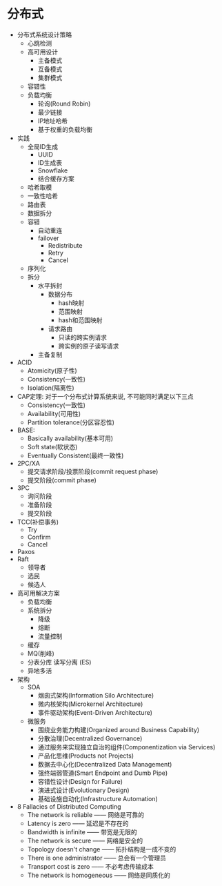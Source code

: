 # 分布式
- 分布式系统设计策略
    - 心跳检测
    - 高可用设计
        - 主备模式
        - 互备模式
        - 集群模式
    - 容错性
    - 负载均衡
        - 轮询(Round Robin)
        - 最少链接
        - IP地址哈希
        - 基于权重的负载均衡
- 实践
    - 全局ID生成
        - UUID
        - ID生成表
        - Snowflake
        - 结合缓存方案
    - 哈希取模
    - 一致性哈希
    - 路由表
    - 数据拆分
    - 容错
        - 自动重连
        - failover
            - Redistribute
            - Retry
            - Cancel
    - 序列化
    - 拆分
        - 水平拆封
            - 数据分布
                - hash映射
                - 范围映射
                - hash和范围映射
            - 请求路由
                - 只读的跨实例请求
                - 跨实例的原子读写请求
        - 主备复制
- ACID
    - Atomicity(原子性)
    - Consistency(一致性)
    - Isolation(隔离性)
- CAP定理: 对于一个分布式计算系统来说, 不可能同时满足以下三点
    - Consistency(一致性)
    - Availability(可用性)
    - Partition tolerance(分区容忍性)
- BASE: 
    - Basically availability(基本可用)
    - Soft state(软状态)
    - Eventually Consistent(最终一致性)
- 2PC/XA
    - 提交请求阶段/投票阶段(commit request phase)
    - 提交阶段(commit phase)
- 3PC
    - 询问阶段
    - 准备阶段
    - 提交阶段
- TCC(补偿事务)
    - Try
    - Confirm
    - Cancel
- Paxos
- Raft
    - 领导者
    - 选民
    - 候选人
- 高可用解决方案
    - 负载均衡
    - 系统拆分
        - 降级
        - 熔断
        - 流量控制
    - 缓存
    - MQ(削峰)
    - 分表分库 读写分离 (ES)
    - 异地多活
- 架构
    - SOA
        - 烟囱式架构(Information Silo Architecture)
        - 微内核架构(Microkernel Architecture)
        - 事件驱动架构(Event-Driven Architecture)
    - 微服务
        - 围绕业务能力构建(Organized around Business Capability)
        - 分散治理(Decentralized Governance)
        - 通过服务来实现独立自治的组件(Componentization via Services)
        - 产品化思维(Products not Projects)
        - 数据去中心化(Decentralized Data Management)
        - 强终端弱管道(Smart Endpoint and Dumb Pipe)
        - 容错性设计(Design for Failure)
        - 演进式设计(Evolutionary Design)
        - 基础设施自动化(Infrastructure Automation)
- 8 Fallacies of Distributed Computing
    - The network is reliable —— 网络是可靠的
    - Latency is zero —— 延迟是不存在的
    - Bandwidth is infinite —— 带宽是无限的
    - The network is secure —— 网络是安全的
    - Topology doesn't change —— 拓扑结构是一成不变的
    - There is one administrator —— 总会有一个管理员
    - Transport cost is zero —— 不必考虑传输成本
    - The network is homogeneous —— 网络是同质化的